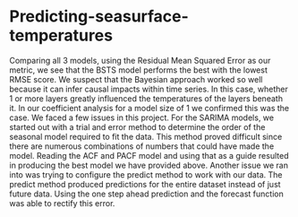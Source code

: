 # Predicting-seasurface-temperatures
Comparing all 3 models, using the Residual Mean Squared Error as our metric,  we see that the BSTS model performs the best with the lowest RMSE score.  We suspect that the Bayesian approach worked so well because it can infer causal impacts within time series. In this case, whether 1 or more layers greatly influenced the temperatures of the layers beneath it. In our coefficient analysis for a model size of 1 we confirmed this was the case.   We faced a few issues in this project. For the SARIMA models, we started out with a trial and error method to determine the order of the seasonal model required to fit the data. This method proved difficult since there are numerous combinations of numbers that could have made the model. Reading the ACF and PACF model and using that as a guide resulted in producing the best model we have provided above.  Another issue we ran into was trying to configure the predict method to work with our data. The predict method produced predictions for the entire dataset instead of just future data. Using the one step ahead prediction and the forecast function was able to rectify this error.
